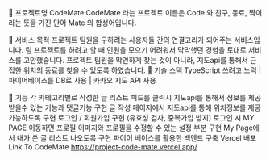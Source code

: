 💙 프로젝트명 CodeMate
CodeMate 라는 프로젝트 이름은 Code 와 친구, 동료, 짝이라는 뜻을 가진 단어 Mate 의 합성어입니다.


🤎 서비스 목적
프로젝트 팀원을 구하려는 사용자들 간의 연결고리가 되어주는 서비스입니다.
팀 프로젝트를 하려고 할 때 인원을 모으기 어려워서 막막했던 경험을 토대로 서비스를 고안했습니다.
프로젝트 팀원을 막연하게 찾는 것이 아니라, 지도api를 통해서 근접한 위치의 동료를 찾을 수 있도록 하였습니다.
🖤 기술 스택
TypeScript 쓰려고 노력 | 파이어베이스를 DB로 사용 | 카카오 지도 API 사용


🤍 기능
각 카테고리별로 작성한 글 리스트
피드를 클릭시 지도api를 통해서 정보를 제공받을수 있는 기능과 댓글기능 구현
글 작성 페이지에서 지도api를 통해 위치정보를 제공 가능하도록 구현
로그인 / 회원가입 구현 (유효성 검사, 중복가입 방지)
로그인 시 MY PAGE 이동하면 프로필 이미지와 프로필을 수정할 수 있는 설정 부분 구현
My Page에서 내가 쓴 글 리스트 나오도록 구현
파이어 베이스를 활용한 백엔드 구축
Vercel 배포
Link To CodeMate
https://project-code-mate.vercel.app/
